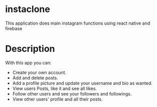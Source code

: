 # instaclone
This application does main instagram functions using react native and firebase


# Description
With this app you can:
- Create your own account.
- Add and delete posts.
- Add a profile picture and update your username and bio as wanted.
- View users Posts, like it and see all likes.
- Follow other users and see your followers and followings.
- View other users' profile and all their posts.
